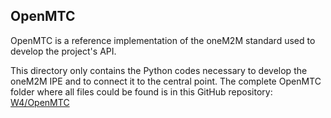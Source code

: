## OpenMTC

OpenMTC is a reference implementation of the oneM2M standard used to develop the project's API.

This directory only contains the Python codes necessary to develop the oneM2M IPE and to connect it to the central point. The complete OpenMTC folder where all files could be found is in this GitHub repository: [W4/OpenMTC](https://github.com/W4Project/OpenMTC.git)

